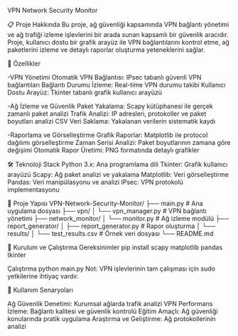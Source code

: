 VPN Network Security Monitor

📋 Proje Hakkında
Bu proje, ağ güvenliği kapsamında VPN bağlantı yönetimi ve ağ trafiği izleme işlevlerini bir arada sunan kapsamlı bir güvenlik aracıdır. Proje, kullanıcı dostu bir grafik arayüz ile VPN bağlantılarını kontrol etme, ağ paketlerini izleme ve detaylı raporlar oluşturma yeteneklerini sağlar.

🚀 Özellikler

-VPN Yönetimi
Otomatik VPN Bağlantısı: IPsec tabanlı güvenli VPN bağlantıları
Bağlantı Durumu İzleme: Real-time VPN durumu takibi
Kullanıcı Dostu Arayüz: Tkinter tabanlı grafik kullanıcı arayüzü

-Ağ İzleme ve Güvenlik
Paket Yakalama: Scapy kütüphanesi ile gerçek zamanlı paket analizi
Trafik Analizi: IP adresleri, protokoller ve paket boyutları analizi
CSV Veri Saklama: Yakalanan verilerin sistematik kaydı

-Raporlama ve Görselleştirme
Grafik Raporlar: Matplotlib ile protocol dağılımı görselleştirme
Zaman Serisi Analizi: Paket boyutlarının zamana göre değişimi
Otomatik Rapor Üretimi: PNG formatında detaylı grafikler

🛠️ Teknoloji Stack
Python 3.x: Ana programlama dili
Tkinter: Grafik kullanıcı arayüzü
Scapy: Ağ paket analizi ve yakalama
Matplotlib: Veri görselleştirme
Pandas: Veri manipülasyonu ve analizi
IPsec: VPN protokolü implementasyonu

📁 Proje Yapısı
VPN-Network-Security-Monitor/
├── main.py                    # Ana uygulama dosyası
├── vpn/
│   └── vpn_manager.py        # VPN bağlantı yönetimi
├── network_monitor/
│   └── monitor.py            # Ağ izleme modülü
├── report_generator/
│   ├── report_generator.py   # Rapor oluşturma
│   └── results/
│       └── test_results.csv  # Örnek veri dosyası
└── README.md

🔧 Kurulum ve Çalıştırma
Gereksinimler
pip install scapy matplotlib pandas tkinter

Çalıştırma
python main.py
Not: VPN işlevlerinin tam çalışması için sudo yetkilerine ihtiyaç vardır.

🎯 Kullanım Senaryoları

Ağ Güvenlik Denetimi: Kurumsal ağlarda trafik analizi
VPN Performans İzleme: Bağlantı kalitesi ve güvenlik kontrolü
Eğitim Amaçlı: Ağ güvenliği konularında pratik uygulama
Araştırma ve Geliştirme: Ağ protokollerinin analizi
